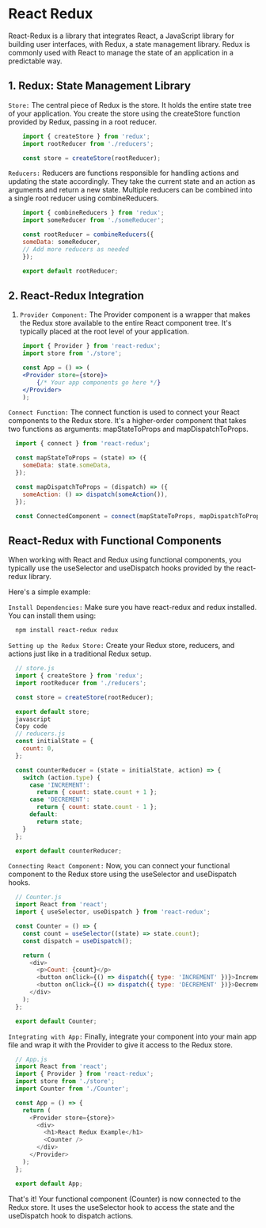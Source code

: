 # React Redux

React-Redux is a library that integrates React, a JavaScript library for building user interfaces, with Redux, a state management library. Redux is commonly used with React to manage the state of an application in a predictable way.

## 1. Redux: State Management Library

`Store:`
The central piece of Redux is the store. It holds the entire state tree of your application.
You create the store using the createStore function provided by Redux, passing in a root reducer.

```jsx
    import { createStore } from 'redux';
    import rootReducer from './reducers';

    const store = createStore(rootReducer);
```

`Reducers:`
Reducers are functions responsible for handling actions and updating the state accordingly.
They take the current state and an action as arguments and return a new state.
Multiple reducers can be combined into a single root reducer using combineReducers.

```jsx
    import { combineReducers } from 'redux';
    import someReducer from './someReducer';

    const rootReducer = combineReducers({
    someData: someReducer,
    // Add more reducers as needed
    });

    export default rootReducer;
```

## 2. React-Redux Integration

1. `Provider Component:`
The Provider component is a wrapper that makes the Redux store available to the entire React component tree.
It's typically placed at the root level of your application.

```jsx
    import { Provider } from 'react-redux';
    import store from './store';

    const App = () => (
    <Provider store={store}>
        {/* Your app components go here */}
    </Provider>
    );
```

`Connect Function:`
The connect function is used to connect your React components to the Redux store.
It's a higher-order component that takes two functions as arguments: mapStateToProps and mapDispatchToProps.

```jsx
  import { connect } from 'react-redux';

  const mapStateToProps = (state) => ({
    someData: state.someData,
  });

  const mapDispatchToProps = (dispatch) => ({
    someAction: () => dispatch(someAction()),
  });

  const ConnectedComponent = connect(mapStateToProps, mapDispatchToProps)(YourComponent);
```

## React-Redux with Functional Components

When working with React and Redux using functional components, you typically use the useSelector and useDispatch hooks provided by the react-redux library.

Here's a simple example:

`Install Dependencies:` Make sure you have react-redux and redux installed. You can install them using:

```bash
  npm install react-redux redux
```

`Setting up the Redux Store:` Create your Redux store, reducers, and actions just like in a traditional Redux setup.

```javascript
  // store.js
  import { createStore } from 'redux';
  import rootReducer from './reducers';

  const store = createStore(rootReducer);

  export default store;
  javascript
  Copy code
  // reducers.js
  const initialState = {
    count: 0,
  };

  const counterReducer = (state = initialState, action) => {
    switch (action.type) {
      case 'INCREMENT':
        return { count: state.count + 1 };
      case 'DECREMENT':
        return { count: state.count - 1 };
      default:
        return state;
    }
  };

  export default counterReducer;
```

`Connecting React Component:` Now, you can connect your functional component to the Redux store using the useSelector and useDispatch hooks.

```javascript
  // Counter.js
  import React from 'react';
  import { useSelector, useDispatch } from 'react-redux';

  const Counter = () => {
    const count = useSelector((state) => state.count);
    const dispatch = useDispatch();

    return (
      <div>
        <p>Count: {count}</p>
        <button onClick={() => dispatch({ type: 'INCREMENT' })}>Increment</button>
        <button onClick={() => dispatch({ type: 'DECREMENT' })}>Decrement</button>
      </div>
    );
  };

  export default Counter;
```

`Integrating with App:` Finally, integrate your component into your main app file and wrap it with the Provider to give it access to the Redux store.

```javascript
  // App.js
  import React from 'react';
  import { Provider } from 'react-redux';
  import store from './store';
  import Counter from './Counter';

  const App = () => {
    return (
      <Provider store={store}>
        <div>
          <h1>React Redux Example</h1>
          <Counter />
        </div>
      </Provider>
    );
  };

  export default App;
```

That's it! Your functional component (Counter) is now connected to the Redux store. It uses the useSelector hook to access the state and the useDispatch hook to dispatch actions.
